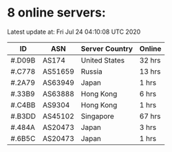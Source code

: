 # 8 online servers:

Latest update at: Fri Jul 24 04:10:08 UTC 2020

| ID | ASN | Server Country | Online |
| -- | --- | -------------- | ------ |
| #.D09B | AS174 | United States | 32 hrs |
| #.C778 | AS51659 | Russia | 13 hrs |
| #.2A79 | AS63949 | Japan | 1 hrs |
| #.33B9 | AS63888 | Hong Kong | 6 hrs |
| #.C4BB | AS9304 | Hong Kong | 1 hrs |
| #.B3DD | AS45102 | Singapore | 67 hrs |
| #.484A | AS20473 | Japan | 3 hrs |
| #.6B5C | AS20473 | Japan | 1 hrs |

